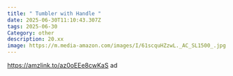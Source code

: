```yaml
---
title: " Tumbler with Handle "
date: 2025-06-30T11:10:43.307Z
tags: 2025-06-30
Category: other
description: 20.xx
image: https://m.media-amazon.com/images/I/61scquHZzwL._AC_SL1500_.jpg
---
```

https://amzlink.to/az0oEEe8cwKaS ad